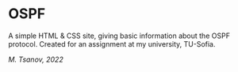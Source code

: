 # OSPF
A simple HTML &amp; CSS site, giving basic information about the OSPF protocol. Created for an assignment at my university, TU-Sofia.

*M. Tsanov, 2022*
